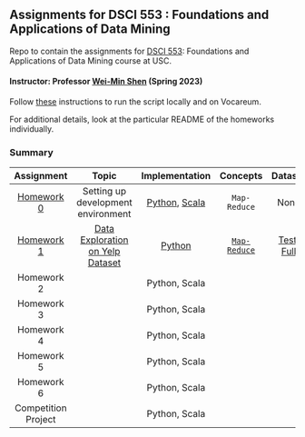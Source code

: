 ## Assignments for DSCI 553 : Foundations and Applications of Data Mining ##
Repo to contain the assignments for [DSCI 553](https://web-app.usc.edu/soc/syllabus/20223/32440.pdf): Foundations and Applications of Data Mining course at USC.

#### Instructor: Professor [Wei-Min Shen](https://viterbi-web.usc.edu/~wmshen/) (Spring 2023)

Follow [these](homework-assignment-0/README.md) instructions to run the script locally and on Vocareum.

For additional details, look at the particular README of the homeworks individually.

### Summary ###

|             Assignment              |                                            Topic                                             |                                                     Implementation                                                      |                          Concepts                           |                                                              Dataset                                                               |
|:-----------------------------------:|:--------------------------------------------------------------------------------------------:|:-----------------------------------------------------------------------------------------------------------------------:|:-----------------------------------------------------------:|:----------------------------------------------------------------------------------------------------------------------------------:|
| [Homework 0](homework-assignment-0) |                           Setting up development <br/> environment                           | [Python](homework-assignment-0/word_count.py), [Scala](homework-assignment-0/scala-hw-0/src/main/scala/WordCount.scala) |                      ```Map-Reduce```                       |                                                                None                                                                | 
| [Homework 1](homework-assignment-1) | [Data Exploration<br/>on Yelp Dataset](homework-assignment-1/Homework%201%20Description.pdf) |                                         [Python](homework-assignment-1/python)                                          | [```Map-Reduce```](https://en.wikipedia.org/wiki/MapReduce) | [Test](https://drive.google.com/drive/folders/1JlRztnGk5LLD8xYvj6Dp5RgG45YGUNuD?usp=sharing), [Full](https://www.yelp.com/dataset) |
|             Homework 2              |                                                                                              |                                                      Python, Scala                                                      |                                                             |                                                                                                                                    |
|             Homework 3              |                                                                                              |                                                      Python, Scala                                                      |                                                             |                                                                                                                                    |
|             Homework 4              |                                                                                              |                                                      Python, Scala                                                      |                                                             |                                                                                                                                    |
|             Homework 5              |                                                                                              |                                                      Python, Scala                                                      |                                                             |                                                                                                                                    |
|             Homework 6              |                                                                                              |                                                      Python, Scala                                                      |                                                             |                                                                                                                                    |
|         Competition Project         |                                                                                              |                                                      Python, Scala                                                      |                                                             |                                                                                                                                    |


